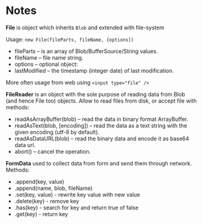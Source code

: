 # Notes

**File** is object which inherits `Blob` and extended with file-system

Usage: `new File(fileParts, fileName, [options])`

* fileParts – is an array of Blob/BufferSource/String values.
* fileName – file name string.
* options – optional object:
* lastModified – the timestamp (integer date) of last modification.

More often usage from web using `<input type="file" />`

**FileReader** is an object with the sole purpose of reading data from Blob (and hence File too) objects.
Allow to read files from disk, or accept file with methods: 

* readAsArrayBuffer(blob) – read the data in binary format ArrayBuffer.
* readAsText(blob, [encoding]) – read the data as a text string with the given encoding (utf-8 by default).
* readAsDataURL(blob) – read the binary data and encode it as base64 data url.
* abort() – cancel the operation.

**FormData** used to collect data from form and send them through network.
Methods: 
* .append(key, value)
* .append(name, blob, fileName)
* .set(key, value) - rewrite key value with new value
* .delete(key) - remove key
* .has(key) - search for key and return true of false
* .get(key) - return key